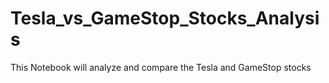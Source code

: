 # Tesla_vs_GameStop_Stocks_Analysis
This Notebook will analyze and compare the Tesla and GameStop stocks
